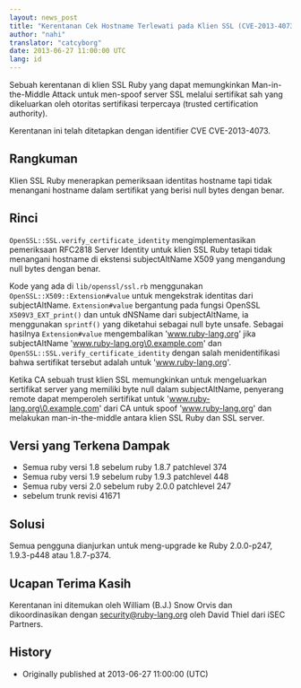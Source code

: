 ```yaml
---
layout: news_post
title: "Kerentanan Cek Hostname Terlewati pada Klien SSL (CVE-2013-4073)"
author: "nahi"
translator: "catcyborg"
date: 2013-06-27 11:00:00 UTC
lang: id
---
```


Sebuah kerentanan di klien SSL Ruby yang dapat memungkinkan Man-in-the-Middle Attack
untuk men-spoof server SSL melalui sertifikat sah yang dikeluarkan oleh otoritas
sertifikasi terpercaya (trusted certification authority).

Kerentanan ini telah ditetapkan dengan identifier CVE CVE-2013-4073.

## Rangkuman

Klien SSL Ruby menerapkan pemeriksaan identitas hostname tapi tidak
menangani hostname dalam sertifikat yang berisi null bytes dengan benar.

## Rinci

`OpenSSL::SSL.verify_certificate_identity` mengimplementasikan pemeriksaan
RFC2818 Server Identity untuk klien SSL Ruby tetapi tidak menangani hostname di
ekstensi subjectAltName X509 yang mengandung null bytes dengan benar.

Kode yang ada di `lib/openssl/ssl.rb` menggunakan `OpenSSL::X509::Extension#value`
untuk mengekstrak identitas dari subjectAltName.  `Extension#value` bergantung pada
fungsi OpenSSL `X509V3_EXT_print()` dan untuk dNSName dari subjectAltName, ia
menggunakan `sprintf()` yang diketahui sebagai null byte unsafe. Sebagai hasilnya
`Extension#value` mengembalikan 'www.ruby-lang.org' jika subjectAltName
'www.ruby-lang.org\0.example.com' dan
`OpenSSL::SSL.verify_certificate_identity` dengan salah menidentifikasi bahwa
sertifikat tersebut adalah untuk 'www.ruby-lang.org'.

Ketika CA sebuah trust klien SSL memungkinkan untuk mengeluarkan sertifikat server
yang memiliki byte null dalam subjectAltName, penyerang remote dapat memperoleh
sertifikat untuk 'www.ruby-lang.org\0.example.com' dari CA untuk spoof
'www.ruby-lang.org' dan melakukan man-in-the-middle antara klien SSL Ruby
dan SSL server.

## Versi yang Terkena Dampak

 * Semua ruby versi 1.8 sebelum ruby 1.8.7 patchlevel 374
 * Semua ruby versi 1.9 sebelum ruby 1.9.3 patchlevel 448
 * Semua ruby versi 2.0 sebelum ruby 2.0.0 patchlevel 247
 * sebelum trunk revisi 41671

## Solusi

Semua pengguna dianjurkan untuk meng-upgrade ke Ruby 2.0.0-p247, 1.9.3-p448 atau
1.8.7-p374.

## Ucapan Terima Kasih

Kerentanan ini ditemukan oleh William (B.J.) Snow Orvis dan dikoordinasikan
dengan security@ruby-lang.org oleh David Thiel dari iSEC Partners.

## History

 * Originally published at 2013-06-27 11:00:00 (UTC)
